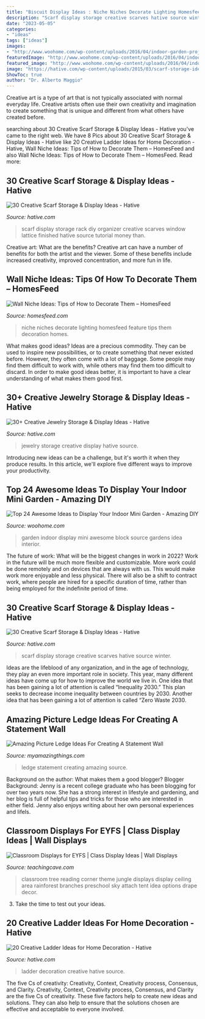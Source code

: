 ```yaml
---
title: "Biscuit Display Ideas : Niche Niches Decorate Lighting Homesfeed Feature Tips Them Decoration Homes"
description: "Scarf display storage creative scarves hative source winter"
date: "2023-05-05"
categories:
- "ideas"
tags: ["ideas"]
images:
- "http://www.woohome.com/wp-content/uploads/2016/04/indoor-garden-projects-13.jpg"
featuredImage: "http://www.woohome.com/wp-content/uploads/2016/04/indoor-garden-projects-13.jpg"
featured_image: "http://www.woohome.com/wp-content/uploads/2016/04/indoor-garden-projects-13.jpg"
image: "https://hative.com/wp-content/uploads/2015/03/scarf-storage-ideas/2-creative-scarf-storage-and-display-ideas.jpg"
ShowToc: true
author: "Dr. Alberto Maggio"
---
```



Creative art is a type of art that is not typically associated with normal everyday life. Creative artists often use their own creativity and imagination to create something that is unique and different from what others have created before.

	

		
searching about 30 Creative Scarf Storage &amp; Display Ideas - Hative you've came to the right web. We have 8 Pics about 30 Creative Scarf Storage &amp; Display Ideas - Hative like 20 Creative Ladder Ideas for Home Decoration - Hative, Wall Niche Ideas: Tips of How to Decorate Them – HomesFeed and also Wall Niche Ideas: Tips of How to Decorate Them – HomesFeed. Read more:
		
    
## 30 Creative Scarf Storage &amp; Display Ideas - Hative

<img loading=lazy src="https://hative.com/wp-content/uploads/2015/03/scarf-storage-ideas/3-creative-scarf-storage-and-display-ideas.jpg" onerror="this.onerror=null;this.src='https://tse2.mm.bing.net/th?id=OIP.hT7q06pvTF_xYInWGKWLnQHaHa&amp;pid=15.1';" alt="30 Creative Scarf Storage &amp; Display Ideas - Hative">

_Source: hative.com_

>scarf display storage rack diy organizer creative scarves window lattice finished hative source tutorial money than. 

	

Creative art: What are the benefits?
Creative art can have a number of benefits for both the artist and the viewer. Some of these benefits include increased creativity, improved concentration, and more fun in life.

    
## Wall Niche Ideas: Tips Of How To Decorate Them – HomesFeed

<img loading=lazy src="https://homesfeed.com/wp-content/uploads/2015/08/Wall-niches-building-for-displaying-some-artistic-items-with-larger-spot-lighting-technique.jpg" onerror="this.onerror=null;this.src='https://tse3.mm.bing.net/th?id=OIP.PI2dRtJjsI2rlx0I5wkRyQHaJ3&amp;pid=15.1';" alt="Wall Niche Ideas: Tips of How to Decorate Them – HomesFeed">

_Source: homesfeed.com_

>niche niches decorate lighting homesfeed feature tips them decoration homes. 

	

What makes good ideas?
Ideas are a precious commodity. They can be used to inspire new possibilities, or to create something that never existed before. However, they often come with a lot of baggage. Some people may find them difficult to work with, while others may find them too difficult to discard. In order to make good ideas better, it is important to have a clear understanding of what makes them good first.

    
## 30+ Creative Jewelry Storage &amp; Display Ideas - Hative

<img loading=lazy src="https://hative.com/wp-content/uploads/2015/01/jewelry-storage-display-ideas/20-jewelry-storage-display-ideas.jpg" onerror="this.onerror=null;this.src='https://tse1.mm.bing.net/th?id=OIP.pADGwf9yBUzMI2G-0FArTQHaJ4&amp;pid=15.1';" alt="30+ Creative Jewelry Storage &amp; Display Ideas - Hative">

_Source: hative.com_

>jewelry storage creative display hative source. 

	

Introducing new ideas can be a challenge, but it's worth it when they produce results. In this article, we'll explore five different ways to improve your productivity.

    
## Top 24 Awesome Ideas To Display Your Indoor Mini Garden - Amazing DIY

<img loading=lazy src="http://www.woohome.com/wp-content/uploads/2016/04/indoor-garden-projects-13.jpg" onerror="this.onerror=null;this.src='https://tse4.mm.bing.net/th?id=OIP.Ki_UXHZ1V1w7he8dPZSgBAHaLH&amp;pid=15.1';" alt="Top 24 Awesome Ideas to Display Your Indoor Mini Garden - Amazing DIY">

_Source: woohome.com_

>garden indoor display mini awesome block source gardens idea interior. 

	

The future of work: What will be the biggest changes in work in 2022?
Work in the future will be much more flexible and customizable. More work could be done remotely and on devices that are always with us. This would make work more enjoyable and less physical. There will also be a shift to contract work, where people are hired for a specific duration of time, rather than being employed for the indefinite period of time.

    
## 30 Creative Scarf Storage &amp; Display Ideas - Hative

<img loading=lazy src="https://hative.com/wp-content/uploads/2015/03/scarf-storage-ideas/2-creative-scarf-storage-and-display-ideas.jpg" onerror="this.onerror=null;this.src='https://tse4.mm.bing.net/th?id=OIP.yvz3tFxMJWkEKHAW3axWyQHaLF&amp;pid=15.1';" alt="30 Creative Scarf Storage &amp; Display Ideas - Hative">

_Source: hative.com_

>scarf display storage creative scarves hative source winter. 

	

Ideas are the lifeblood of any organization, and in the age of technology, they play an even more important role in society. This year, many different ideas have come up for how to improve the world we live in. One idea that has been gaining a lot of attention is called “Inequality 2030.” This plan seeks to decrease income inequality between countries by 2030. Another idea that has been gaining a lot of attention is called “Zero Waste 2030.

    
## Amazing Picture Ledge Ideas For Creating A Statement Wall

<img loading=lazy src="https://myamazingthings.com/wp-content/uploads/2017/11/picture-ledge-3-.jpg" onerror="this.onerror=null;this.src='https://tse1.mm.bing.net/th?id=OIP.XlUHWtlI0KPWMwaJKUdaiAHaLG&amp;pid=15.1';" alt="Amazing Picture Ledge Ideas For Creating A Statement Wall">

_Source: myamazingthings.com_

>ledge statement creating amazing source. 

	

Background on the author: What makes them a good blogger?
Blogger Background:
Jenny is a recent college graduate who has been blogging for over two years now. She has a strong interest in lifestyle and gardening, and her blog is full of helpful tips and tricks for those who are interested in either field. Jenny also enjoys writing about her own personal experiences and lifeIs.

    
## Classroom Displays For EYFS | Class Display Ideas | Wall Displays

<img loading=lazy src="http://www.teachingcave.com/wp-content/uploads/2013/10/tree-display.jpg" onerror="this.onerror=null;this.src='https://tse1.mm.bing.net/th?id=OIP.gomkWS2KPPK0MY3asCDkkgHaNJ&amp;pid=15.1';" alt="Classroom Displays for EYFS | Class Display Ideas | Wall Displays">

_Source: teachingcave.com_

>classroom tree reading corner theme jungle displays display ceiling area rainforest branches preschool sky attach tent idea options drape decor. 

	

3. Take the time to test out your ideas.

    
## 20 Creative Ladder Ideas For Home Decoration - Hative

<img loading=lazy src="https://hative.com/wp-content/uploads/2014/06/ladder-decor-ideas/4-ladder-decor-ideas.jpg" onerror="this.onerror=null;this.src='https://tse4.mm.bing.net/th?id=OIP.A6JBNBPp--t0g0Igvf1FjgHaPZ&amp;pid=15.1';" alt="20 Creative Ladder Ideas for Home Decoration - Hative">

_Source: hative.com_

>ladder decoration creative hative source. 

	

The five Cs of creativity: Creativity, Context, Creativity process, Consensus, and Clarity.
Creativity, Context, Creativity process, Consensus, and Clarity are the five Cs of creativity. These five factors help to create new ideas and solutions. They can also help to ensure that the solutions chosen are effective and acceptable to everyone involved.

